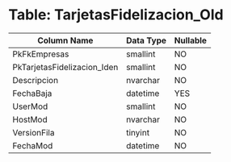 # Table: TarjetasFidelizacion_Old

| Column Name | Data Type | Nullable |
|-------------|-----------|----------|
| PkFkEmpresas | smallint | NO |
| PkTarjetasFidelizacion_Iden | smallint | NO |
| Descripcion | nvarchar | NO |
| FechaBaja | datetime | YES |
| UserMod | smallint | NO |
| HostMod | nvarchar | NO |
| VersionFila | tinyint | NO |
| FechaMod | datetime | NO |

